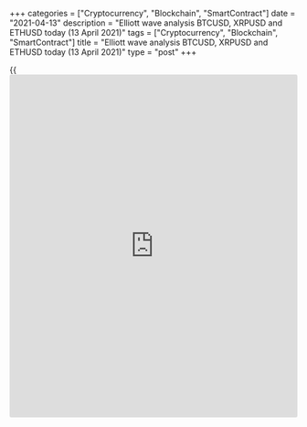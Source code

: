 +++
categories = ["Cryptocurrency", "Blockchain", "SmartContract"]
date = "2021-04-13"
description = "Elliott wave analysis BTCUSD, XRPUSD and ETHUSD today (13 April 2021)"
tags = ["Cryptocurrency", "Blockchain", "SmartContract"]
title = "Elliott wave analysis BTCUSD, XRPUSD and ETHUSD today (13 April 2021)"
type = "post"
+++

{{<iframe id="large-banner" src="https://www.bounty.group/#slide=20.0" width="100%" height="600" scrolling="no" style="border: 0px solid rgb(216, 221, 230); border-radius: 3px;">}}

2021-04-13

2021-04-13

Short-term forecast for BTCUSD, XRPUSD and ETHUSD 13.04.2021Roman Onegin

I welcome my readers!

I have prepared a short-term cryptocurrency forecast based on Elliott
wave analysis of Bitcoin, Ripple, and Ethereum. I offer entry signals to
trade each cryptocurrency.

The BTCUSD market is forming an ending diagonal. Ripple and Ethereum are
rising in impulse waves.

The article covers the following subjects:

## Elliott wave Bitcoin analysis

Bitcoin is forming wave 5 as an ending diagonal [1]-[2]-[3]-[4]-[5]. The
first two legs of the diagonal have competed, and there is now unfolding
its middle part, sub-wave [3]. Wave [3] is composed of three main sub-
waves (A)-(B)-(C), unfolding as a zigzag. The price has recently
finished declining in correction (B), which is a double zigzag W-X-Y.
There is now developing impulse (C), which is about to end soon. The
fourth wave of this impulse may have completed as a skewed triangle, as
its lines are directed towards the main trend. The price should be
rising in wave 5 of a smaller degree to a level of 63350.00.

### Trading plan for [BTCUSD][1] today:

Buy 60607.50, TP 63350.00

* * *

## Elliott wave Ripple analysis

The market continues rising in the impulse wave, which started
developing after the large triangle correction had finished. There have
completed waves (1) and (2), and there is now developing the bullish
impulse (3). Wave (3) is composed of sub-waves 1-2-3-4-5. The impulse
sub-wave 3 has correction [4], finished as a double three. Corrective
sub-wave 4 is a triangle. The sideways wave 4 could have completed, so
the price should be rising in the final fifth wave to a level of 1.730.
One could enter purchases in the current situation.

### Trading plan for [XRPUSD][2] today:

Buy 1.431, TP 1.730

* * *

## Elliott wave Ethereum analysis

The ETHUSD market continues developing the final leg of a large impulse
wave C. Let us look at the upward wave 5, currently unfolding as a
regular impulse. Its fourth wave, correction [4], must have completed as
a double three (W)-(X)-(Y). If the assumption is correct, the price
should be rising in the fifth wave to a level of 2300.00. Next, there
should start a new bearish trend with a target below the low of 1540.00.

### Trading plan for [ETHUSD][3] **** today:

Buy 2163.06, TP 2300.00

* * *

P.S. Did you like my article? Share it in social networks: it will be
the best “thank you" :)

Ask me questions and comment below. I’ll be glad to answer your
questions and give necessary explanations.

 **Useful links:**

  * I recommend trying to trade with a reliable broker [here][4]. The system allows you to trade by yourself or copy successful traders from all across the globe.
  * Use my promo-code BLOG for getting deposit bonus 50% on LiteForex platform. Just enter this code in the appropriate field while [depositing][5] your trading account.
  * Telegram chat for traders: <t.me/liteforexengchat>. We are sharing the signals and trading experience
  * Telegram channel with high-quality analytics, Forex reviews, training articles, and other useful things for traders <t.me/liteforex>



## Price chart of BTCUSD in real time mode

The content of this article reflects the author’s opinion and does not
necessarily reflect the official position of LiteForex. The material
published on this page is provided for informational purposes only and
should not be considered as the provision of investment advice for the
purposes of Directive 2004/39/EC.

Rate this article:

{{value}}

( {{count}} {{title}} )

   1. my.liteforex.com/trading/chart?symbol=BTCUSD
   2. my.liteforex.com/trading/chart?symbol=XRPUSD
   3. my.liteforex.com/trading/chart?symbol=ETHUSD
   4. my.liteforex.com/?category=analysts-opinions&slug=short-term-forecast-for-[BTC](https://www.playgroundfx.com/blog/who-is-the-creator-of-bitcoin/)usd-xrpusd-and-ethusd-13042021&openPopup=%2Fregistration%2Fpopup&utm_source=blog&utm_medium=article&utm_campaign=bonus
   5. my.liteforex.com/deposit/?category=analysts-opinions&slug=short-term-forecast-for-[BTC](https://www.playgroundfx.com/blog/who-is-the-creator-of-bitcoin/)usd-xrpusd-and-ethusd-13042021&promo_code=BLOG&utm_source=blog&utm_medium=article&utm_campaign=bonus